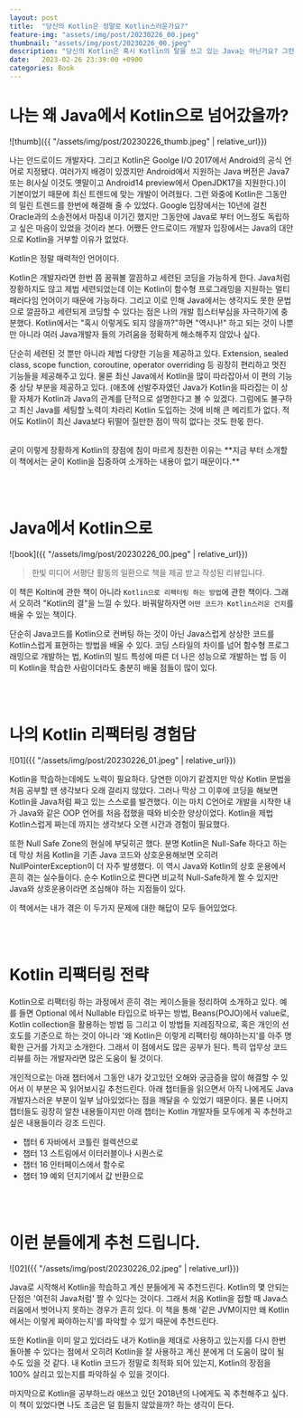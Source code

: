 ```yaml
---
layout: post
title:  "당신의 Kotlin은 정말로 Kotlin스러운가요?"
feature-img: "assets/img/post/20230226_00.jpeg"
thumbnail: "assets/img/post/20230226_00.jpeg"
description: "당신의 Kotlin은 혹시 Kotlin의 탈을 쓰고 있는 Java는 아닌가요? 그런 당신을 위한 '자바에서 코틀린으로' 도서를 읽고 리뷰합니다."
date:   2023-02-26 23:39:00 +0900
categories: Book
---
```


# 나는 왜 Java에서 Kotlin으로 넘어갔을까?

![thumb]({{ "/assets/img/post/20230226_thumb.jpeg" | relative_url}})<br/>

나는 안드로이드 개발자다. 그리고 Kotlin은 Goolge I/O 2017에서 Android의 공식 언어로 지정됐다. 여러가지 배경이 있겠지만 Android에서 지원하는 Java 버전은 Java7 또는 8(사실 이것도 옛말이고 Android14 preview에서 OpenJDK17을 지원한다.)이 기본이었기 때문에 최신 트렌드에 맞는 개발이 어려웠다. 그런 와중에 Kotlin은 그동안의 밀린 트렌드를 한번에 해결해 줄 수 있었다. Google 입장에서는 10년에 걸친 Oracle과의 소송전에서 마침내 이기긴 했지만 그동안에 Java로 부터 어느정도 독립하고 싶은 마음이 있었을 것이라 본다. 어쨌든 안드로이드 개발자 입장에서는 Java의 대안으로 Kotlin을 거부할 이유가 없었다. 

Kotlin은 정말 매력적인 언어이다. 

Kotlin은 개발자라면 한번 쯤 꿈꿔볼 깔끔하고 세련된 코딩을 가능하게 한다. Java처럼 장황하지도 않고 제법 세련되었는데 이는 Kotlin이 함수형 프로그래밍을 지원하는 멀티패러다임 언어이기 때문에 가능하다. 그리고 이로 인해 Java에서는 생각지도 못한 문법으로 깔끔하고 세련되게 코딩할 수 있다는 점은 나의 개발 힙스터부심을 자극하기에 충분했다. Kotlin에서는 "혹시 이렇게도 되지 않을까?"하면 "역시나!" 하고 되는 것이 나뿐만 아니라 여러 Java개발자 들의 가려움을 정확하게 해소해주지 않았나 싶다. 

단순히 세련된 것 뿐만 아니라 제법 다양한 기능을 제공하고 있다. Extension, sealed class, scope function, coroutine, operator overriding 등 굉장히 편리하고 멋진 기능들을 제공해주고 있다. 물론 최신 Java에서 Kotlin을 많이 따라잡아서 이 편의 기능 중 상당 부분을 제공하고 있다. (애초에 선발주자였던 Java가 Kotlin을 따라잡는 이 상황 자체가 Kotlin과 Java의 관계를 단적으로 설명한다고 볼 수 있겠다. 그럼에도 불구하고 최신 Java를 세팅할 노력이 차라리 Kotlin 도입하는 것에 비해 큰 메리트가 없다. 적어도 Kotlin이 최신 Java보다 뒤떨어 질만한 점이 딱히 없다는 것도 한몫 한다. 

<br/>
굳이 이렇게 장황하게 Kotlin의 장점에 침이 마르게 칭찬한 이유는 
**지금 부터 소개할 이 책에서는 굳이 Kotlin을 집중하여 소개하는 내용이 없기 때문이다.**

<br/><br/>

# Java에서 Kotlin으로

![book]({{ "/assets/img/post/20230226_00.jpeg" | relative_url}})<br/>

> 한빛 미디어 서평단 활동의 일환으로 책을 제공 받고 작성된 리뷰입니다.

이 책은 Koltin에 관한 책이 아니라 `Kotlin으로 리팩터링 하는 방법`에 관한 책이다. 그래서 오히려 "Kotlin의 결"을 느낄 수 있다. 바꿔말하자면 `어떤 코드가 Kotlin스러운 건지`를 배울 수 있는 책이다. 

단순히 Java코드를 Kotlin으로 컨버팅 하는 것이 아닌 Java스럽게 상상한 코드를 Kotlin스럽게 표현하는 방법을 배울 수 있다. 코딩 스타일의 차이를 넘어 함수형 프로그래밍으로 개발하는 법, Kotlin의 빌드 특성에 따른 더 나은 성능으로 개발하는 법 등 이미 Kotlin을 학습한 사람이더라도 충분히 배울 점들이 많이 있다. 

<br/><br/>

# 나의 Kotlin 리팩터링 경험담

![01]({{ "/assets/img/post/20230226_01.jpeg" | relative_url}})<br/>

Kotlin을 학습하는데에도 노력이 필요하다. 당연한 이야기 같겠지만 막상 Kotlin 문법을 처음 공부할 땐 생각보다 오래 걸리지 않았다. 그러나 막상 그 이후에 코딩을 해보면 Kotlin을 Java처럼 짜고 있는 스스로를 발견했다. 이는 마치 C언어로 개발을 시작한 내가 Java와 같은 OOP 언어를 처음 접했을 때와 비슷한 양상이었다. Kotlin을 제법 Kotlin스럽게 짜는데 까지는 생각보다 오랜 시간과 경험이 필요했다. 

또한 Null Safe Zone의 현실에 부딪히곤 했다. 분명 Kotlin은 Null-Safe 하다고 하는데 막상 처음 Kotlin을 기존 Java 코드와 상호운용해보면 오히려 NullPointerException이 더 자주 발생했다. 이 역시 Java와 Kotlin의 상호 운용에서 흔히 겪는 실수들이다. 순수 Kotlin으로 짠다면 비교적 Null-Safe하게 짤 수 있지만 Java와 상호운용이라면 조심해야 하는 지점들이 있다.

이 책에서는 내가 겪은 이 두가지 문제에 대한 해답이 모두 들어있었다.

<br/><br/>

# Kotlin 리팩터링 전략

Kotlin으로 리팩터링 하는 과정에서 흔히 겪는 케이스들을 정리하여 소개하고 있다. 예를 들면 Optional 에서 Nullable 타입으로 바꾸는 방법, Beans(POJO)에서 value로, Kotlin collection을 활용하는 방법 등
그리고 이 방법들 지레짐작으로, 혹은 개인의 선호도를 기준으로 하는 것이 아니라 '왜 Kotlin은 이렇게 리팩터링 해야하는지'를 아주 명확한 근거를 가지고 소개한다. 그래서 이 점에서도 많은 공부가 된다. 특히 업무상 코드 리뷰를 하는 개발자라면 많은 도움이 될 것이다.

개인적으로는 아래 챕터에서 그동안 내가 갖고있던 오해와 궁금증을 많이 해결할 수 있어서 이 부분은 꼭 읽어보시길 추천드린다. 아래 챕터들을 읽으면서 아직 나에게도 Java 개발자스러운 부분이 일부 남아있었다는 점을 깨달을 수 있었기 때문이다. 물론 나머지 챕터들도 굉장히 알찬 내용들이지만 아래 챕터는 Kotlin 개발자들 모두에게 꼭 추천하고 싶은 내용들이라 강조 드린다. 

- 챕터 6 자바에서 코틀린 컬렉션으로
- 챕터 13 스트림에서 이터러블이나 시퀀스로
- 챕터 16 인터페이스에서 함수로
- 챕터 19 예외 던지기에서 값 반환으로

<br/><br/>

# 이런 분들에게 추천 드립니다.

![02]({{ "/assets/img/post/20230226_02.jpeg" | relative_url}})<br/>

Java로 시작해서 Kotlin을 학습하고 계신 분들에게 꼭 추천드린다. Kotlin의 몇 안되는 단점은 '여전히 Java처럼' 짤 수 있다는 것이다. 그래서 처음 Kotlin을 접할 때 Java스러움에서 벗어나지 못하는 경우가 흔히 있다. 이 책을 통해 '같은 JVM이지만 왜 Kotlin에서는 이렇게 짜야하는지'를 파악할 수 있기 때문에 추천드린다. 

또한 Kotlin을 이미 알고 있더라도 내가 Kotlin을 제대로 사용하고 있는지를 다시 한번 돌아볼 수 있다는 점에서 오히려 Kotlin을 잘 사용하고 계신 분에게 더 도움이 많이 될 수도 있을 것 같다. 내 Kotlin 코드가 정말로 최적화 되어 있는지, Kotlin의 장점을 100% 살리고 있는지를 파악하실 수 있을 것이다.

마지막으로 Kotlin을 공부하느라 애쓰고 있던 2018년의 나에게도 꼭 추천해주고 싶다. 이 책이 있었다면 나도 조금은 덜 힘들지 않았을까? 하는 생각이 든다.
